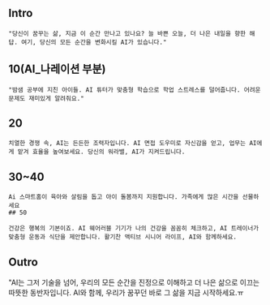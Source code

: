   ## Intro
```
"당신이 꿈꾸는 삶, 지금 이 순간 만나고 있나요? 늘 바쁜 오늘, 더 나은 내일을 향한 해답. 여기, 당신의 모든 순간을 변화시킬 AI가 있습니다."
```
## 10(AI_나레이션 부분)
```
"밤샘 공부에 지친 아이들. AI 튜터가 맞춤형 학습으로 학업 스트레스를 덜어줍니다. 어려운 문제도 재미있게 알려줘요."
```
## 20
```
치열한 경쟁 속, AI는 든든한 조력자입니다. AI 면접 도우미로 자신감을 얻고, 업무는 AI에게 맡겨 효율을 높여보세요. 당신의 워라밸, AI가 지켜드립니다.
```
## 30~40
```
Ai 스마트홈이 육아와 살림을 돕고 아이 돌봄까지 지원합니다. 가족에게 많은 시간을 선물하세요
## 50
```
```
건강은 행복의 기본이죠. AI 웨어러블 기기가 나의 건강을 꼼꼼히 체크하고, AI 트레이너가 맞춤형 운동과 식단을 제안합니다. 활기찬 액티브 시니어 라이프, AI와 함께하세요.
``` 
## Outro
"AI는 그저 기술을 넘어, 우리의 모든 순간을 진정으로 이해하고 더 나은 삶으로 이끄는 따뜻한 동반자입니다. AI와 함께, 우리가 꿈꾸던 바로 그 삶을 지금 시작하세요.ㅠ
```